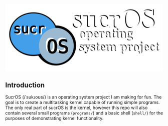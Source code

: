 ![sucrOS logo and title](repo-res/sucros_title.png)

## Introduction
SucrOS (/ˈsukɹoʊs/) is an operating system project I am making for fun. The goal
is to create a multitasking kernel capable of running simple programs. The only
real part of sucrOS is the kernel, however this repo will also contain several
small programs (`programs/`) and a basic shell (`shell/`) for the purposes of
demonstrating kernel functionality.
